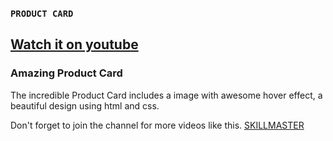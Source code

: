 
### `PRODUCT CARD`
## [Watch it on youtube](https://www.youtube.com/watch?v=CHx3tgzg4RA)
### Amazing Product Card
The incredible Product Card includes a image with awesome hover effect, a beautiful design using html and css.

Don't forget to join the channel for more videos like this.
[SKILLMASTER](https://www.youtube.com/channel/UCWAxpLP-h8PHCDZMomhc01Q)

